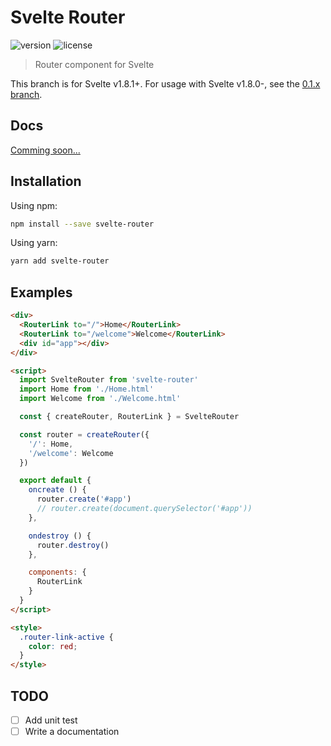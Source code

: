 # Svelte Router

![version](https://img.shields.io/npm/v/svelte-router.svg)
![license](https://img.shields.io/github/license/mashape/apistatus.svg)

> Router component for Svelte

This branch is for Svelte v1.8.1+. For usage with Svelte v1.8.0-, see the [0.1.x branch](https://github.com/jikkai/svelte-router/tree/0.1.x).

## Docs

[Comming soon...](https://jikkai.github.io/svelte-router)

## Installation

Using npm:

```bash
npm install --save svelte-router
```

Using yarn:

```bash
yarn add svelte-router
```

## Examples

```html
<div>
  <RouterLink to="/">Home</RouterLink>
  <RouterLink to="/welcome">Welcome</RouterLink>
  <div id="app"></div>
</div>

<script>
  import SvelteRouter from 'svelte-router'
  import Home from './Home.html'
  import Welcome from './Welcome.html'

  const { createRouter, RouterLink } = SvelteRouter

  const router = createRouter({
    '/': Home,
    '/welcome': Welcome
  })

  export default {
    oncreate () {
      router.create('#app')
      // router.create(document.querySelector('#app'))
    },

    ondestroy () {
      router.destroy()
    },

    components: {
      RouterLink
    }
  }
</script>

<style>
  .router-link-active {
    color: red;
  }
</style>
```

## TODO

- [ ] Add unit test
- [ ] Write a documentation
